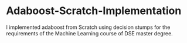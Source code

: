 # Adaboost-Scratch-Implementation
I implemented adaboost from Scratch using decision stumps for the requirements of the Machine Learning course of DSE master degree.
